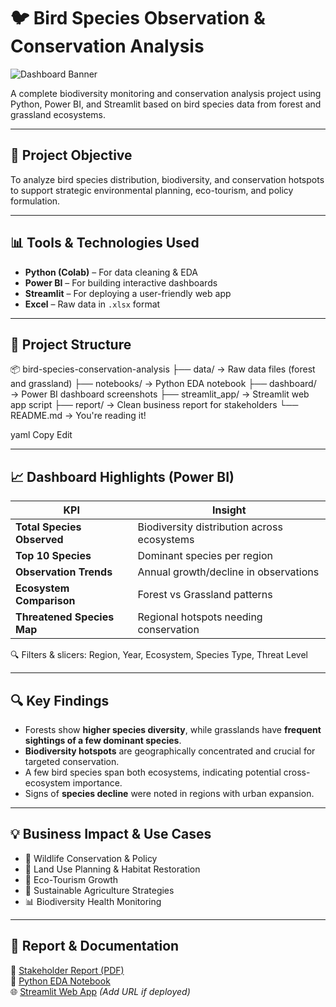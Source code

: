 # 🐦 Bird Species Observation & Conservation Analysis

![Dashboard Banner](dashboard/powerbi_dashboard_screenshots/full_dashboard.png)

A complete biodiversity monitoring and conservation analysis project using Python, Power BI, and Streamlit based on bird species data from forest and grassland ecosystems.

---

## 📌 Project Objective

To analyze bird species distribution, biodiversity, and conservation hotspots to support strategic environmental planning, eco-tourism, and policy formulation.

---

## 📊 Tools & Technologies Used

- **Python (Colab)** – For data cleaning & EDA
- **Power BI** – For building interactive dashboards
- **Streamlit** – For deploying a user-friendly web app
- **Excel** – Raw data in `.xlsx` format

---

## 📁 Project Structure

📦 bird-species-conservation-analysis
├── data/ → Raw data files (forest and grassland)
├── notebooks/ → Python EDA notebook
├── dashboard/ → Power BI dashboard screenshots
├── streamlit_app/ → Streamlit web app script
├── report/ → Clean business report for stakeholders
└── README.md → You're reading it!

yaml
Copy
Edit

---

## 📈 Dashboard Highlights (Power BI)

| KPI | Insight |
|-----|---------|
| **Total Species Observed** | Biodiversity distribution across ecosystems |
| **Top 10 Species** | Dominant species per region |
| **Observation Trends** | Annual growth/decline in observations |
| **Ecosystem Comparison** | Forest vs Grassland patterns |
| **Threatened Species Map** | Regional hotspots needing conservation |

🔍 Filters & slicers: Region, Year, Ecosystem, Species Type, Threat Level

---

## 🔍 Key Findings

- Forests show **higher species diversity**, while grasslands have **frequent sightings of a few dominant species**.
- **Biodiversity hotspots** are geographically concentrated and crucial for targeted conservation.
- A few bird species span both ecosystems, indicating potential cross-ecosystem importance.
- Signs of **species decline** were noted in regions with urban expansion.

---

## 💡 Business Impact & Use Cases

- 🐾 Wildlife Conservation & Policy
- 🧭 Land Use Planning & Habitat Restoration
- 📸 Eco-Tourism Growth
- 🌱 Sustainable Agriculture Strategies
- 📊 Biodiversity Health Monitoring

---

## 📃 Report & Documentation

📎 [Stakeholder Report (PDF)](report/Bird_Species_Stakeholder_Report.pdf)  
📓 [Python EDA Notebook](notebooks/bird_species_analysis_colab.ipynb)  
🌐 [Streamlit Web App](#) _(Add URL if deployed)_
